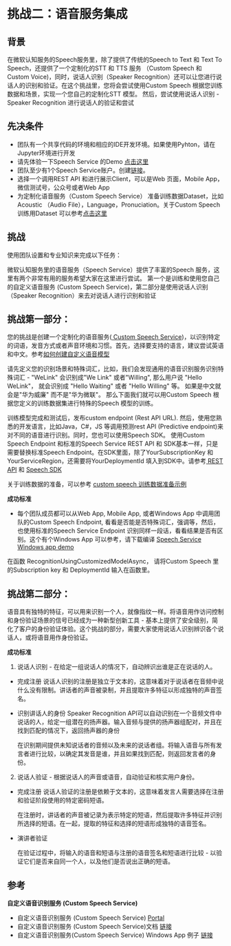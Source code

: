 # 挑战二：语音服务集成

## 背景

在微软认知服务的Speech服务里，除了提供了传统的Speech to Text 和 Text To Speech，还提供了一个定制化的STT 和 TTS 服务 （Custom Speech 和 Custom Voice)，同时，说话人识别（Speaker Recognition）还可以让您进行说话人的识别和验证。在这个挑战里，您将会尝试使用Custom Speech 根据您训练数据和场景，实现一个您自己的定制化STT 模型。 然后，尝试使用说话人识别 - Speaker Recognition 进行说话人的验证和尝试

## 先决条件

* 团队有一个共享代码的环境和相应的IDE开发环境。如果使用Pyhton，请在Jupyter环境进行开发
* 请先体验一下Speech Service 的Demo <a href="https://azure.microsoft.com/zh-cn/services/cognitive-services/directory/speech/" target="_blank">点击这里</a>
* 团队至少有1个Speech Service账户。创建<a href="https://azure.microsoft.com/zh-cn/try/cognitive-services/my-apis/?api=speech-services" target="_blank">链接</a>。
* 选择一个调用REST API 和进行展示Client，可以是Web 页面，Mobile App，微信测试号，公众号或者Web App
* 为定制化语音服务（Custom Speech Service） 准备训练数据Dataset，比如Acoustic （Audio File），Language，Pronuciation。关于Custom Speech 训练用Dataset 可以参考<a href="https://docs.microsoft.com/en-us/azure/cognitive-services/speech-service/how-to-customize-speech-models" target="_blank">点击这里</a>

## 挑战

使用团队设置和专业知识来完成以下任务：

微软认知服务里的语音服务（Speech Service）提供了丰富的Speech 服务，这里有两个非常有用的服务希望大家在这里进行尝试。 第一个是训练和使用您自己的自定义语音服务 (Custom Speech Service)，第二部分是使用说话人识别（Speaker Recognition）来去对说话人进行识别和验证

## 挑战第一部分：
您的挑战是创建一个定制化的语音服务(<a href="https://cris.ai/Home/CustomSpeechCustom" target="_blank"> Custom Speech Service</a>)，以识别特定的词语，发音方式或者声音环境和习惯。首先，选择要支持的语言，建议尝试英语和中文。参考<a href="https://docs.microsoft.com/en-us/azure/cognitive-services/speech-service/how-to-customize-speech-models" target="_blank">如何创建自定义语音模型</a> 

请先定义您的识别场景和特殊词汇，比如，我们会发现通用的语音识别服务识别特殊词汇 - "WeLink" 会识别成"We Link" 或者"Willing", 那么用户说 "Hello WeLink"， 就会识别成 "Hello Waiting" 或者 "Hello Willing" 等。 如果是中文就会是"华为威廉" 而不是"华为微联"。 那么下面我们就可以用Custom Speech 根据您定义的训练数据集进行特殊的Speech 模型的训练。 

训练模型完成和测试后，发布custom endpoint (Rest API URL). 然后，使用您熟悉的开发语言，比如Java，C#，JS 等调用预测rest API (Predictive endpoint)来对不同的语音进行识别。同时，您也可以使用Speech SDK。 使用Custom Speech Endpoint 和标准的Speech Service REST API 和 SDK基本一样，只是需要替换标准Speech Endpoint。在SDK里面，除了YourSubscriptionKey 和YourServiceRegion，还需要将YourDeploymentId 填入到SDK中。请参考<a href="https://docs.microsoft.com/en-us/azure/cognitive-services/speech-service/rest-apis#speech-to-text" target="_blank"> REST API</a> 和 <a href="https://docs.microsoft.com/en-us/azure/cognitive-services/speech-service/speech-sdk" target="_blank"> Speech SDK</a>  

关于训练数据的准备，可以参考 <a href="https://github.com/Microsoft/Cognitive-Custom-Speech-Service" target="_blank">custom speech 训练数据准备示例</a>

**成功标准**
* 每个团队成员都可以从Web App, Mobile App, 或者Windows App 中调用团队的Custom Speech Endpoint, 看看是否能是否特殊词汇，强调等，然后，也使用标准的Speech Service Endpoint 识别同样一段话，看看结果是否有区别。这个有个Windows App 可以参考，请下载编译 <a href="https://github.com/Azure-Samples/cognitive-services-speech-sdk/tree/master/Windows/csharp_samples" target="_blank">Speech Service Windows app demo</a>

在函数 RecognitionUsingCustomizedModelAsync， 请将Custom Speech 里的Subscription key 和 DeploymentId 输入在函数里。

## 挑战第二部分：
语音具有独特的特征，可以用来识别一个人，就像指纹一样。将语音用作访问控制和身份验证场景的信号已经成为一种新型创新工具 - 基本上提供了安全级​​别，简化了客户的身份验证体验。这个挑战的部分，需要大家使用说话人识别辨识各个说话人，或将语音用作身份验证。

**成功标准**
1. 说话人识别 - 在给定一组说话人的情况下，自动辨识出谁是正在说话的人。

* 完成注册
  说话人识别的注册是独立于文本的，这意味着对于说话者在音频中说什么没有限制。讲话者的声音被录制，并且提取许多特征以形成独特的声音签名。

* 识别讲话人的身份 
  Speaker Recognition API可以自动识别在一个音频文件中说话的人，给定一组潜在的扬声器。输入音频与提供的扬声器组配对，并且在找到匹配的情况下，返回扬声器的身份

  在识别期间提供未知说话者的音频以及未来的说话者组。将输入语音与所有发言者进行比较，以确定其发音是谁，并且如果找到匹配，则返回发言者的身份。

2. 说话人验证 - 根据说话人的声音或语音，自动验证和核实用户身份。

* 完成注册 
  说话人验证的注册是依赖于文本的，这意味着发言人需要选择在注册和验证阶段使用的特定密码短语。

  在注册时，讲话者的声音被记录为表示特定的短语，然后提取许多特征并识别所选择的短语。在一起，提取的特征和选择的短语形成独特的语音签名。

* 演讲者验证

  在验证过程中，将输入的语音和短语与注册的语音签名和短语进行比较 - 以验证它们是否来自同一个人，以及他们是否说出正确的短语。

## 参考

**自定义语音识别服务 (Custom Speech Service)**

* 自定义语音识别服务 (Custom Speech Service) <a href="https://cris.ai/" target="_blank">Portal</a>
* 自定义语音识别服务 (Custom Speech Service)文档 <a href="https://docs.microsoft.com/zh-cn/azure/cognitive-services/speech-service/how-to-customize-speech-models" target="_blank">链接</a>
* 自定义语音识别服务(Custom Speech Service) Windows App 例子 <a href="https://github.com/Azure-Samples/cognitive-services-speech-sdk/tree/master/Windows/csharp_samples" target="_blank">链接</a>